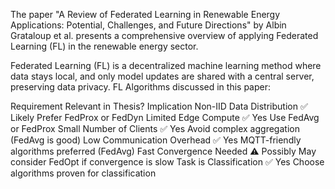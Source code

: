 The paper "A Review of Federated Learning in Renewable Energy Applications: Potential, Challenges, and Future Directions" by Albin Grataloup et al. presents a comprehensive overview of applying Federated Learning (FL) in the renewable energy sector.

Federated Learning (FL) is a decentralized machine learning method where data stays local, and only model updates are shared with a central server, preserving data privacy.
FL Algorithms discussed in this paper:

Requirement	Relevant in Thesis?	Implication
Non-IID Data Distribution	✅ Likely	Prefer FedProx or FedDyn
Limited Edge Compute	✅ Yes	Use FedAvg or FedProx
Small Number of Clients	✅ Yes	Avoid complex aggregation (FedAvg is good)
Low Communication Overhead	✅ Yes	MQTT-friendly algorithms preferred (FedAvg)
Fast Convergence Needed	⚠️ Possibly	May consider FedOpt if convergence is slow
Task is Classification	✅ Yes	Choose algorithms proven for classification

